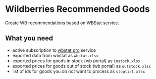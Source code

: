 # Wildberries Recommended Goods

Create WB recommendations based on WBStat service.

## What you need

- active subscription to [wbstat.pro](https://wbstat.pro) service
- exported data from wbstat as `wbstat.xlsx`
- exported prices for goods in stock (wb portal) as `instock.xlsx`
- exported prices for goods out of stock (wb portal) as `outstock.xlsx`
- list of ids for goods you do not want to process as `stoplist.xlsx`